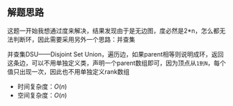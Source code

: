 ## 解题思路

这题一开始我想通过度来解决，结果发现由于是无边图，度必然是2*n，怎么都无法判断环，因此需要采用另外一个思路：并查集

并查集DSU——Disjoint Set Union，遍历边，如果parent相等则说明成环，返回这条边，可以不用单独定义类，声明一个parent数组即可，因为顶点从`1到N`，每个值只出现一次，因此也不用单独定义rank数组

+ 时间复杂度：$O(n)$
+ 空间复杂度：$O(n)$